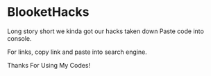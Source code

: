 # BlooketHacks
Long story short we kinda got our hacks taken down
Paste code into console.


For links, copy link and paste into search engine.



Thanks For Using My Codes!
